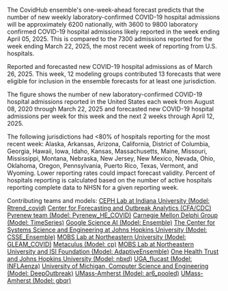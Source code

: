 The CovidHub ensemble's one-week-ahead forecast predicts that the number of new weekly laboratory-confirmed COVID-19 hospital admissions will be approximately 6200 nationally, with 3600 to 9800 laboratory confirmed COVID-19 hospital admissions likely reported in the week ending April 05, 2025. This is compared to the 7300 admissions reported for the week ending March 22, 2025, the most recent week of reporting from U.S. hospitals.

Reported and forecasted new COVID-19 hospital admissions as of March 26, 2025. This week, 12 modeling groups contributed 13 forecasts that were eligible for inclusion in the ensemble forecasts for at least one jurisdiction.

The figure shows the number of new laboratory-confirmed COVID-19 hospital admissions reported in the United States each week from August 08, 2020 through March 22, 2025 and forecasted new COVID-19 hospital admissions per week for this week and the next 2 weeks through April 12, 2025.

The following jurisdictions had <80% of hospitals reporting for the most recent week: Alaska, Arkansas, Arizona, California, District of Columbia, Georgia, Hawaii, Iowa, Idaho, Kansas, Massachusetts, Maine, Missouri, Mississippi, Montana, Nebraska, New Jersey, New Mexico, Nevada, Ohio, Oklahoma, Oregon, Pennsylvania, Puerto Rico, Texas, Vermont, and Wyoming. Lower reporting rates could impact forecast validity. Percent of hospitals reporting is calculated based on the number of active hospitals reporting complete data to NHSN for a given reporting week.

Contributing teams and models:
[CEPH Lab at Indiana University (Model: Rtrend_covid)](https://publichealth.indiana.edu/research/faculty-directory/profile.html?user=majelli)
[Center for Forecasting and Outbreak Analytics (CFA/CDC) Pyrenew team (Model: Pyrenew_HE_COVID)](https://github.com/cdcgov/pyrenew-hew)
[Carnegie Mellon Delphi Group (Model: TimeSeries)](https://github.com/cmu-delphi/exploration-tooling/)
[Google Science AI (Model: Ensemble)](NA)
[The Center for Systems Science and Engineering at Johns Hopkins University (Model: CSSE_Ensemble)](NA)
[MOBS Lab at Northeastern University (Model: GLEAM_COVID)](https://www.mobs-lab.org/)
[Metaculus (Model: cp)](https://www.metaculus.com/questions/30049/us-covid-hospitalization-forecasts-2024-25/)
[MOBS Lab at Northeastern University and ISI Foundation (Model: AdaptiveEnsemble)](https://www.isi.it/)
[One Health Trust and Johns Hopkins University (Model: nbxd)](https://github.com/CDDEP-DC/nbeats-xd)
[UGA_flucast (Model: INFLAenza)](https://thefoxlab.wordpress.com/)
[University of Michigan, Computer Science and Engineering (Model: DeepOutbreak)](https://alrodri.engin.umich.edu/)
[UMass-Amherst (Model: ar6_pooled)](https://github.com/reichlab/idmodels)
[UMass-Amherst (Model: gbqr)](https://github.com/reichlab/idmodels)
